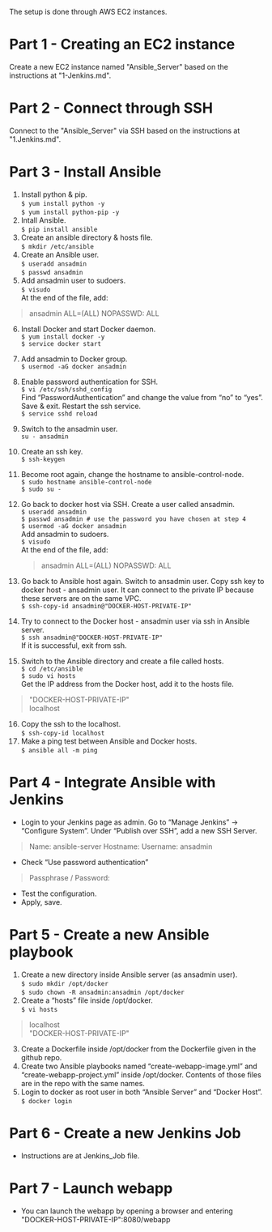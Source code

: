 The setup is done through AWS EC2 instances.  

# Part 1 - Creating an EC2 instance  
Create a new EC2 instance named "Ansible_Server" based on the instructions at "1-Jenkins.md".  

# Part 2 - Connect through SSH  
Connect to the "Ansible_Server" via SSH based on the instructions at "1.Jenkins.md".  

# Part 3 - Install Ansible  
1. Install python & pip.  
`$ yum install python -y`  
`$ yum install python-pip -y`  
2. Intall Ansible.  
`$ pip install ansible`  
3. Create an ansible directory & hosts file.  
`$ mkdir /etc/ansible`  
4. Create an Ansible user.  
`$ useradd ansadmin`  
`$ passwd ansadmin`  
5. Add ansadmin user to sudoers.  
`$ visudo`  
At the end of the file, add:  
> ansadmin ALL=(ALL) NOPASSWD: ALL  
 
6. Install Docker and start Docker daemon.  
`$ yum install docker -y`  
`$ service docker start`  
7. Add ansadmin to Docker group.  
`$ usermod -aG docker ansadmin`  
8. Enable password authentication for SSH.  
`$ vi /etc/ssh/sshd_config`  
Find “PasswordAuthentication” and change the value from “no” to “yes”. Save & exit. Restart the ssh service.  
`$ service sshd reload`  
9. Switch to the ansadmin user.  
`su - ansadmin`  
9. Create an ssh key.  
`$ ssh-keygen`  
10. Become root again, change the hostname to ansible-control-node.  
`$ sudo hostname ansible-control-node`  
`$ sudo su -`  
11. Go back to docker host via SSH. Create a user called ansadmin.  
`$ useradd ansadmin`  
`$ passwd ansadmin # use the password you have chosen at step 4`  
`$ usermod -aG docker ansadmin`  
Add ansadmin to sudoers.  
`$ visudo`  
At the end of the file, add:  
    > ansadmin ALL=(ALL) NOPASSWD: ALL  

13. Go back to Ansible host again. Switch to ansadmin user. Copy ssh key to docker host - ansadmin user. It can connect to the private IP because these servers are on the same VPC.  
`$ ssh-copy-id ansadmin@"DOCKER-HOST-PRIVATE-IP"`  
14. Try to connect to the Docker host - ansadmin user via ssh in Ansible server.  
`$ ssh ansadmin@"DOCKER-HOST-PRIVATE-IP"`  
If it is successful, exit from ssh.  
15. Switch to the Ansible directory and create a file called hosts.  
`$ cd /etc/ansible`  
`$ sudo vi hosts`  
Get the IP address from the Docker host, add it to the hosts file.  
> "DOCKER-HOST-PRIVATE-IP"  
> localhost  

16. Copy the ssh to the localhost.  
`$ ssh-copy-id localhost`  
17. Make a ping test between Ansible and Docker hosts.  
`$ ansible all -m ping`  

# Part 4 - Integrate Ansible with Jenkins  
- Login to your Jenkins page as admin. Go to “Manage Jenkins” → “Configure System”. Under “Publish over SSH”, add a new SSH Server.  
> Name: ansible-server
> Hostname: <ANSIBLE-SERVER-PRIVATE-IP>
> Username: ansadmin  

- Check “Use password authentication”  
> Passphrase / Password: <ansadmin password>  

- Test the configuration.  
- Apply, save.  

# Part 5 - Create a new Ansible playbook  
1. Create a new directory inside Ansible server (as ansadmin user).  
`$ sudo mkdir /opt/docker`  
`$ sudo chown -R ansadmin:ansadmin /opt/docker`  
2. Create a “hosts” file inside /opt/docker.  
`$ vi hosts`  
> localhost  
> "DOCKER-HOST-PRIVATE-IP"  

3. Create a Dockerfile inside /opt/docker from the Dockerfile given in the github repo.  
4. Create two Ansible playbooks named “create-webapp-image.yml” and “create-webapp-project.yml” inside /opt/docker. Contents of those files are in the repo with the same names.  
5. Login to docker as root user in both “Ansible Server” and “Docker Host”.  
`$ docker login`  

# Part 6 - Create a new Jenkins Job
- Instructions are at Jenkins_Job file.  

# Part 7 - Launch webapp  
- You can launch the webapp by opening a browser and entering "DOCKER-HOST-PRIVATE-IP":8080/webapp


















